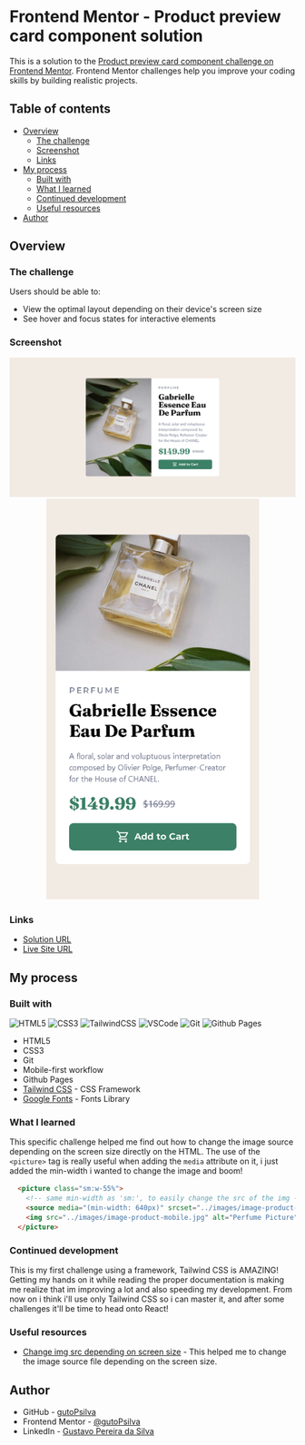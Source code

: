 # Frontend Mentor - Product preview card component solution

This is a solution to the [Product preview card component challenge on Frontend Mentor](https://www.frontendmentor.io/challenges/product-preview-card-component-GO7UmttRfa). Frontend Mentor challenges help you improve your coding skills by building realistic projects. 

## Table of contents

- [Overview](#overview)
  - [The challenge](#the-challenge)
  - [Screenshot](#screenshot)
  - [Links](#links)
- [My process](#my-process)
  - [Built with](#built-with)
  - [What I learned](#what-i-learned)
  - [Continued development](#continued-development)
  - [Useful resources](#useful-resources)
- [Author](#author)

## Overview

### The challenge

Users should be able to:

- View the optimal layout depending on their device's screen size
- See hover and focus states for interactive elements

### Screenshot

<div align="center">
  <img src="images\screenshots\desktop.jpeg" alt="desktop screenshot">
  <img src="images\screenshots\mobile.jpeg" alt="mobile screenshot" style="width: 375px">
</div>

### Links

- [Solution URL](https://github.com/gutoPsilva/FrontEnd-Mentor/tree/main/014.%20product-preview-card-component-main)
- [Live Site URL](https://gutopsilva.github.io/FrontEnd-Mentor/014.%20product-preview-card-component-main/dist/index.html)

## My process

### Built with

<!-- Badges -->
![HTML5](https://img.shields.io/badge/html5-%23E34F26.svg?style=for-the-badge&logo=html5&logoColor=white)
![CSS3](https://img.shields.io/badge/css3-%231572B6.svg?style=for-the-badge&logo=css3&logoColor=white)
![TailwindCSS](https://img.shields.io/badge/tailwindcss-%2338B2AC.svg?style=for-the-badge&logo=tailwind-css&logoColor=white)
![VSCode](https://img.shields.io/badge/-VSCODE-007ACC?style=for-the-badge&&logo=visual-studio-code&logoColor=white)
![Git](https://img.shields.io/badge/git-%23F05033.svg?style=for-the-badge&logo=git&logoColor=white)
![Github Pages](https://img.shields.io/badge/github%20pages-121013?style=for-the-badge&logo=github&logoColor=white)

- HTML5
- CSS3
- Git
- Mobile-first workflow
- Github Pages
- [Tailwind CSS](https://tailwindcss.com/) - CSS Framework
- [Google Fonts](https://fonts.google.com/) - Fonts Library

### What I learned

This specific challenge helped me find out how to change the image source depending on the screen size directly on the HTML. The use of the `<picture>` tag is really useful when adding the ``media`` attribute on it, i just added the min-width i wanted to change the image and boom!

```html
  <picture class="sm:w-55%">
    <!-- same min-width as 'sm:', to easily change the src of the img -->
    <source media="(min-width: 640px)" srcset="../images/image-product-desktop.jpg"> 
    <img src="../images/image-product-mobile.jpg" alt="Perfume Picture">
  </picture>
```

### Continued development

This is my first challenge using a framework, Tailwind CSS is AMAZING! Getting my hands on it while reading the proper documentation is making me realize that im improving a lot and also speeding my development. From now on i think i'll use only Tailwind CSS so i can master it, and after some challenges it'll be time to head onto React!

### Useful resources

- [Change img src depending on screen size](https://stackoverflow.com/questions/30460681/changing-image-src-depending-on-screen-size) - This helped me to change the image source file depending on the screen size.

## Author

- GitHub - [gutoPsilva](https://github.com/gutoPsilva)
- Frontend Mentor - [@gutoPsilva](https://www.frontendmentor.io/profile/gutoPsilva)
- LinkedIn - [Gustavo Pereira da Silva](https://www.linkedin.com/in/gustavo-pereira-da-silva-b5b684247/)
